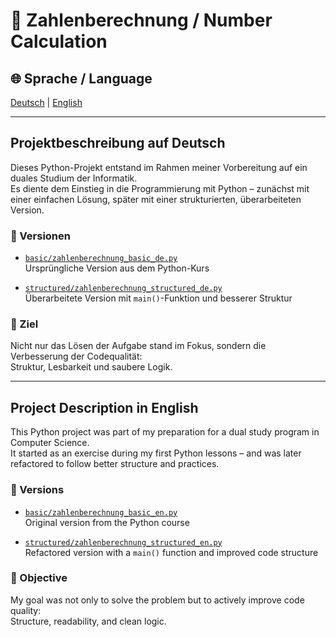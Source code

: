 # 🧮 Zahlenberechnung / Number Calculation

## 🌐 Sprache / Language  
[Deutsch](#-projektbeschreibung-auf-deutsch) | [English](#-project-description-in-english)

---

## Projektbeschreibung auf Deutsch

Dieses Python-Projekt entstand im Rahmen meiner Vorbereitung auf ein duales Studium der Informatik.  
Es diente dem Einstieg in die Programmierung mit Python – zunächst mit einer einfachen Lösung, später mit einer strukturierten, überarbeiteten Version.

### 📁 Versionen

- [`basic/zahlenberechnung_basic_de.py`](basic/zahlenberechnung_basic_de.py)  
  Ursprüngliche Version aus dem Python-Kurs

- [`structured/zahlenberechnung_structured_de.py`](structured/zahlenberechnung_structured_de.py)  
  Überarbeitete Version mit `main()`-Funktion und besserer Struktur

### 🎯 Ziel

Nicht nur das Lösen der Aufgabe stand im Fokus, sondern die Verbesserung der Codequalität:  
Struktur, Lesbarkeit und saubere Logik.

---

## Project Description in English

This Python project was part of my preparation for a dual study program in Computer Science.  
It started as an exercise during my first Python lessons – and was later refactored to follow better structure and practices.

### 📁 Versions

- [`basic/zahlenberechnung_basic_en.py`](basic/zahlenberechnung_basic_en.py)  
  Original version from the Python course

- [`structured/zahlenberechnung_structured_en.py`](structured/zahlenberechnung_structured_en.py)  
  Refactored version with a `main()` function and improved code structure

### 🎯 Objective

My goal was not only to solve the problem but to actively improve code quality:  
Structure, readability, and clean logic.
